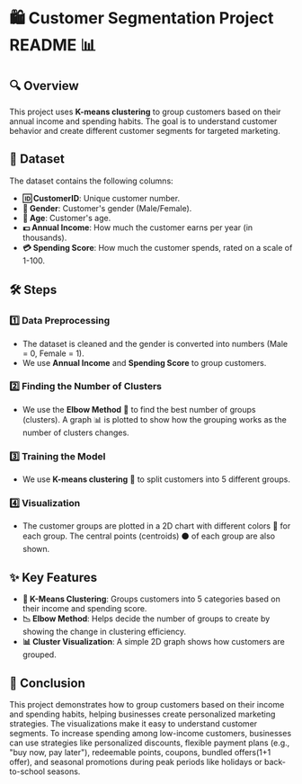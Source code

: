 # 🛍️ Customer Segmentation Project README 📊

## **🔍 Overview**

This project uses **K-means clustering** to group customers based on their annual income and spending habits. The goal is to understand customer behavior and create different customer segments for targeted marketing.

## **📑 Dataset**

The dataset contains the following columns:
- **🆔 CustomerID**: Unique customer number.
- **👤 Gender**: Customer's gender (Male/Female).
- **🎂 Age**: Customer's age.
- **💵 Annual Income**: How much the customer earns per year (in thousands).
- **💳 Spending Score**: How much the customer spends, rated on a scale of 1-100.

## **🛠️ Steps**

### **1️⃣ Data Preprocessing**
- The dataset is cleaned and the gender is converted into numbers (Male = 0, Female = 1).
- We use **Annual Income** and **Spending Score** to group customers.

### **2️⃣ Finding the Number of Clusters**
- We use the **Elbow Method** 📐 to find the best number of groups (clusters). A graph 📊 is plotted to show how the grouping works as the number of clusters changes.

### **3️⃣ Training the Model**
- We use **K-means clustering** 🧠 to split customers into 5 different groups.

### **4️⃣ Visualization**
- The customer groups are plotted in a 2D chart with different colors 🎨 for each group. The central points (centroids) ⚫ of each group are also shown.

## **✨ Key Features**
- **🔄 K-Means Clustering**: Groups customers into 5 categories based on their income and spending score.
- **📉 Elbow Method**: Helps decide the number of groups to create by showing the change in clustering efficiency.
- **📊 Cluster Visualization**: A simple 2D graph shows how customers are grouped.

## **🎯 Conclusion**

This project demonstrates how to group customers based on their income and spending habits, helping businesses create personalized marketing strategies. The visualizations make it easy to understand customer segments. To increase spending among low-income customers, businesses can use strategies like personalized discounts, flexible payment plans (e.g., "buy now, pay later"), redeemable points, coupons, bundled offers(1+1 offer), and seasonal promotions during peak periods like holidays or back-to-school seasons.




